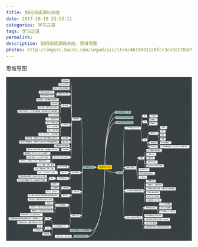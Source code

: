 ```yaml
---
title: 如何阅读源码总结
date: 2017-10-19 23:53:11
categories: 学习之道
tags: 学习之道
permalink: 
description: 如何阅读源码总结，思维导图
photos: http://imgsrc.baidu.com/imgad/pic/item/4610b912c8fcc3ce8a178a099945d688d43f2030.jpg
---
```

思维导图
<!--more-->
![](/image/源码学习.png)
